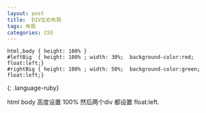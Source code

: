 ```yaml
---
layout: post
title:  DIV左右布局
tags: 布局
categories: CSS
---
```



~~~
html,body { height: 100% }
#leftBig  { height: 100% ; width: 30%;  background-color:red; float:left;}
#rightBig { height: 100% ; width: 50%;  background-color:green; float:left;}
~~~
{: .language-ruby}

html body 高度设置 100%
然后两个div 都设置 float:left.